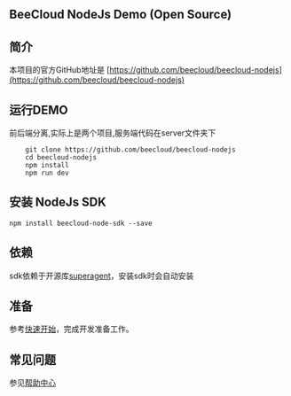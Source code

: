 ## BeeCloud NodeJs Demo (Open Source)


## 简介

本项目的官方GitHub地址是 [https://github.com/beecloud/beecloud-nodejs](https://github.com/beecloud/beecloud-nodejs)

## 运行DEMO
前后端分离,实际上是两个项目,服务端代码在server文件夹下

```
    git clone https://github.com/beecloud/beecloud-nodejs
    cd beecloud-nodejs
    npm install
    npm run dev

```


## 安装 NodeJs SDK
```
npm install beecloud-node-sdk --save

```

## 依赖
sdk依赖于开源库[superagent](https://github.com/visionmedia/superagent)，安装sdk时会自动安装

## 准备
参考[快速开始](https://beecloud.cn/apply/)，完成开发准备工作。


## 常见问题
参见[帮助中心](http://help.beecloud.cn/hc/) 
